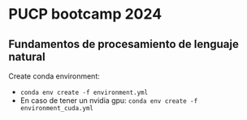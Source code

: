 # PUCP bootcamp 2024

## Fundamentos de procesamiento de lenguaje natural

Create conda environment:

- `conda env create -f environment.yml`
- En caso de tener un nvidia gpu: `conda env create -f environment_cuda.yml`
